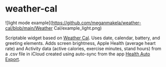 # weather-cal

![light mode example](https://github.com/meganmakela/weather-cal/blob/main/Weather Cal/example_light.png)

Scriptable widget based on [Weather Cal](https://github.com/mzeryck/Weather-Cal). Uses date, calendar, battery, and greeting elements. Adds screen brightness, Apple Health (average heart rate) and Activity data (active calories, exercise minutes, stand hours) from a .csv file in iCloud created using auto-sync from the app [Health Auto Export](https://www.healthexportapp.com/).
